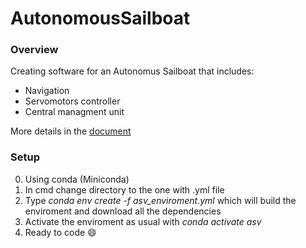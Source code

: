 # AutonomousSailboat

### Overview
Creating software for an Autonomus Sailboat that includes:
* Navigation
* Servomotors controller
* Central managment unit

More details in the [document](https://github.com/Wotaker/AutonomousSailboat/blob/master/Project%20Overview.pdf)

### Setup
0. Using conda (Miniconda)
1. In cmd change directory to the one with .yml file
2. Type *conda env create -f asv_enviroment.yml* which will build the enviroment and download all the dependencies
3. Activate the enviroment as usual with *conda activate asv*
4. Ready to code :smile:
